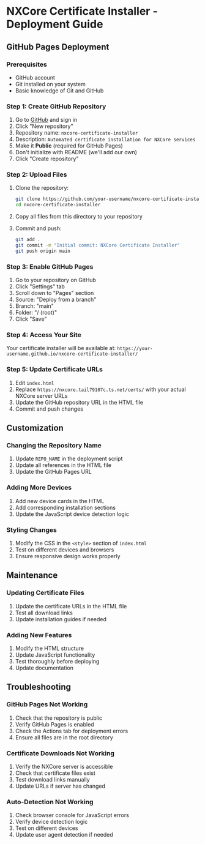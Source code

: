 # NXCore Certificate Installer - Deployment Guide

## GitHub Pages Deployment

### Prerequisites
- GitHub account
- Git installed on your system
- Basic knowledge of Git and GitHub

### Step 1: Create GitHub Repository

1. Go to [GitHub](https://github.com) and sign in
2. Click "New repository"
3. Repository name: `nxcore-certificate-installer`
4. Description: `Automated certificate installation for NXCore services`
5. Make it **Public** (required for GitHub Pages)
6. Don't initialize with README (we'll add our own)
7. Click "Create repository"

### Step 2: Upload Files

1. Clone the repository:
   ```bash
   git clone https://github.com/your-username/nxcore-certificate-installer.git
   cd nxcore-certificate-installer
   ```

2. Copy all files from this directory to your repository

3. Commit and push:
   ```bash
   git add .
   git commit -m "Initial commit: NXCore Certificate Installer"
   git push origin main
   ```

### Step 3: Enable GitHub Pages

1. Go to your repository on GitHub
2. Click "Settings" tab
3. Scroll down to "Pages" section
4. Source: "Deploy from a branch"
5. Branch: "main"
6. Folder: "/ (root)"
7. Click "Save"

### Step 4: Access Your Site

Your certificate installer will be available at:
`https://your-username.github.io/nxcore-certificate-installer/`

### Step 5: Update Certificate URLs

1. Edit `index.html`
2. Replace `https://nxcore.tail79107c.ts.net/certs/` with your actual NXCore server URLs
3. Update the GitHub repository URL in the HTML file
4. Commit and push changes

## Customization

### Changing the Repository Name
1. Update `REPO_NAME` in the deployment script
2. Update all references in the HTML file
3. Update the GitHub Pages URL

### Adding More Devices
1. Add new device cards in the HTML
2. Add corresponding installation sections
3. Update the JavaScript device detection logic

### Styling Changes
1. Modify the CSS in the `<style>` section of `index.html`
2. Test on different devices and browsers
3. Ensure responsive design works properly

## Maintenance

### Updating Certificate Files
1. Update the certificate URLs in the HTML file
2. Test all download links
3. Update installation guides if needed

### Adding New Features
1. Modify the HTML structure
2. Update JavaScript functionality
3. Test thoroughly before deploying
4. Update documentation

## Troubleshooting

### GitHub Pages Not Working
1. Check that the repository is public
2. Verify GitHub Pages is enabled
3. Check the Actions tab for deployment errors
4. Ensure all files are in the root directory

### Certificate Downloads Not Working
1. Verify the NXCore server is accessible
2. Check that certificate files exist
3. Test download links manually
4. Update URLs if server has changed

### Auto-Detection Not Working
1. Check browser console for JavaScript errors
2. Verify device detection logic
3. Test on different devices
4. Update user agent detection if needed
